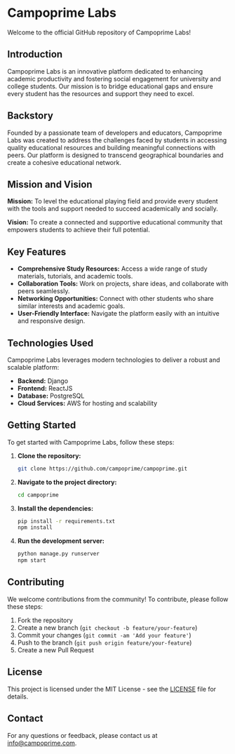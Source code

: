 # Campoprime Labs

Welcome to the official GitHub repository of Campoprime Labs!

## Introduction
Campoprime Labs is an innovative platform dedicated to enhancing academic productivity and fostering social engagement for university and college students. Our mission is to bridge educational gaps and ensure every student has the resources and support they need to excel.

## Backstory
Founded by a passionate team of developers and educators, Campoprime Labs was created to address the challenges faced by students in accessing quality educational resources and building meaningful connections with peers. Our platform is designed to transcend geographical boundaries and create a cohesive educational network.

## Mission and Vision
**Mission:** To level the educational playing field and provide every student with the tools and support needed to succeed academically and socially.

**Vision:** To create a connected and supportive educational community that empowers students to achieve their full potential.

## Key Features
- **Comprehensive Study Resources:** Access a wide range of study materials, tutorials, and academic tools.
- **Collaboration Tools:** Work on projects, share ideas, and collaborate with peers seamlessly.
- **Networking Opportunities:** Connect with other students who share similar interests and academic goals.
- **User-Friendly Interface:** Navigate the platform easily with an intuitive and responsive design.

## Technologies Used
Campoprime Labs leverages modern technologies to deliver a robust and scalable platform:
- **Backend:** Django
- **Frontend:** ReactJS
- **Database:** PostgreSQL
- **Cloud Services:** AWS for hosting and scalability

## Getting Started
To get started with Campoprime Labs, follow these steps:
1. **Clone the repository:**
   ```bash
   git clone https://github.com/campoprime/campoprime.git
   ```
2. **Navigate to the project directory:**
   ```bash
   cd campoprime
   ```
3. **Install the dependencies:**
   ```bash
   pip install -r requirements.txt
   npm install
   ```
4. **Run the development server:**
   ```bash
   python manage.py runserver
   npm start
   ```

## Contributing
We welcome contributions from the community! To contribute, please follow these steps:
1. Fork the repository
2. Create a new branch (`git checkout -b feature/your-feature`)
3. Commit your changes (`git commit -am 'Add your feature'`)
4. Push to the branch (`git push origin feature/your-feature`)
5. Create a new Pull Request

## License
This project is licensed under the MIT License - see the [LICENSE](LICENSE) file for details.

## Contact
For any questions or feedback, please contact us at [info@campoprime.com](mailto:info@campoprime.com).
